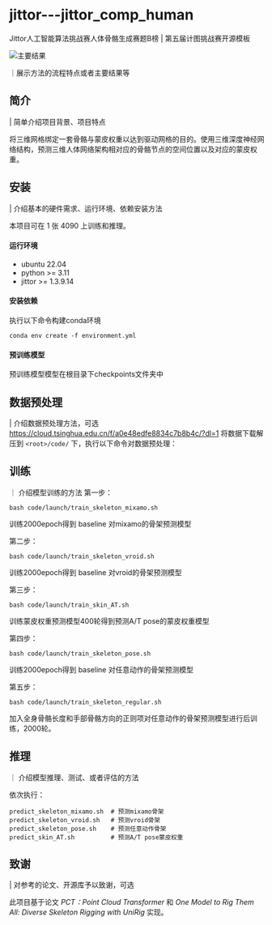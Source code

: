 # jittor---jittor_comp_human
Jittor人工智能算法挑战赛人体骨骼生成赛题B榜
| 第五届计图挑战赛开源模板

![主要结果](https://s3.bmp.ovh/imgs/2022/04/19/440f015864695c92.png)

｜展示方法的流程特点或者主要结果等

## 简介
| 简单介绍项目背景、项目特点

将三维网格绑定一套骨骼与蒙皮权重以达到驱动网格的目的。使用三维深度神经网络结构，预测三维人体网络架构相对应的骨骼节点的空间位置以及对应的蒙皮权重。

## 安装 
| 介绍基本的硬件需求、运行环境、依赖安装方法

本项目可在 1 张 4090 上训练和推理。

#### 运行环境
- ubuntu 22.04 
- python >= 3.11
- jittor >= 1.3.9.14

#### 安装依赖
执行以下命令构建conda环境
```
conda env create -f environment.yml
```

#### 预训练模型
预训练模型模型在根目录下checkpoints文件夹中

## 数据预处理
| 介绍数据预处理方法，可选
https://cloud.tsinghua.edu.cn/f/a0e48edfe8834c7b8b4c/?dl=1
将数据下载解压到 `<root>/code/` 下，执行以下命令对数据预处理：

## 训练
｜ 介绍模型训练的方法
第一步：
```
bash code/launch/train_skeleton_mixamo.sh
```
训练2000epoch得到 baseline 对mixamo的骨架预测模型
    
第二步：
```
bash code/launch/train_skeleton_vroid.sh
```
训练2000epoch得到 baseline 对vroid的骨架预测模型
    
第三步：
```
bash code/launch/train_skin_AT.sh
```
训练蒙皮权重预测模型400轮得到预测A/T pose的蒙皮权重模型

第四步：
```
bash code/launch/train_skeleton_pose.sh
```
训练2000epoch得到 baseline 对任意动作的骨架预测模型

第五步：
```
bash code/launch/train_skeleton_regular.sh
```
加入全身骨骼长度和手部骨骼方向的正则项对任意动作的骨架预测模型进行后训练，2000轮。
    

## 推理
｜ 介绍模型推理、测试、或者评估的方法

依次执行：
```
predict_skeleton_mixamo.sh  # 预测mixamo骨架
predict_skeleton_vroid.sh   # 预测vroid骨架
predict_skeleton_pose.sh    # 预测任意动作骨架
predict_skin_AT.sh          # 预测A/T pose蒙皮权重
```

## 致谢
| 对参考的论文、开源库予以致谢，可选

此项目基于论文 *PCT：Point Cloud Transformer* 和 *One Model to Rig Them All: Diverse Skeleton Rigging with UniRig* 实现。
